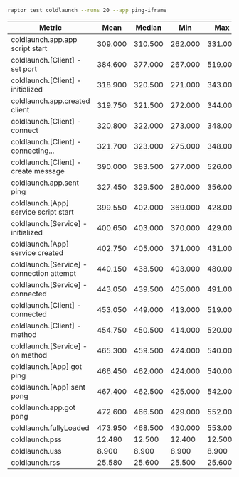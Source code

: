 ```bash
raptor test coldlaunch --runs 20 --app ping-iframe
```

| Metric                                    | Mean    | Median  | Min     | Max     | StdDev | p95     |
| ----------------------------------------- | ------- | ------- | ------- | ------- | ------ | ------- |
| coldlaunch.app.app script start           | 309.000 | 310.500 | 262.000 | 331.000 | 16.834 | 330.500 |
| coldlaunch.[Client] - set port            | 384.600 | 377.000 | 267.000 | 519.000 | 72.305 | 493.000 |
| coldlaunch.[Client] - initialized         | 318.900 | 320.500 | 271.000 | 343.000 | 16.685 | 340.500 |
| coldlaunch.app.created client             | 319.750 | 321.500 | 272.000 | 344.000 | 16.610 | 341.500 |
| coldlaunch.[Client] - connect             | 320.800 | 322.000 | 273.000 | 348.000 | 16.759 | 343.500 |
| coldlaunch.[Client] - connecting...       | 321.700 | 323.000 | 275.000 | 348.000 | 16.535 | 344.000 |
| coldlaunch.[Client] - create message      | 390.000 | 383.500 | 277.000 | 526.000 | 69.443 | 495.000 |
| coldlaunch.app.sent ping                  | 327.450 | 329.500 | 280.000 | 356.000 | 16.729 | 351.000 |
| coldlaunch.[App] service script start     | 399.550 | 402.000 | 369.000 | 428.000 | 15.042 | 424.500 |
| coldlaunch.[Service] - initialized        | 400.650 | 403.000 | 370.000 | 429.000 | 15.048 | 425.500 |
| coldlaunch.[App] service created          | 402.750 | 405.000 | 371.000 | 431.000 | 15.112 | 427.500 |
| coldlaunch.[Service] - connection attempt | 440.150 | 438.500 | 403.000 | 480.000 | 20.120 | 476.000 |
| coldlaunch.[Service] - connected          | 443.050 | 439.500 | 405.000 | 491.000 | 22.422 | 486.000 |
| coldlaunch.[Client] - connected           | 453.050 | 449.000 | 413.000 | 519.000 | 26.091 | 508.000 |
| coldlaunch.[Client] - method              | 454.750 | 450.500 | 414.000 | 520.000 | 26.155 | 509.500 |
| coldlaunch.[Service] - on method          | 465.300 | 459.500 | 424.000 | 540.000 | 29.184 | 528.500 |
| coldlaunch.[App] got ping                 | 466.450 | 462.000 | 424.000 | 540.000 | 28.880 | 528.500 |
| coldlaunch.[App] sent pong                | 467.400 | 462.500 | 425.000 | 542.000 | 29.004 | 530.000 |
| coldlaunch.app.got pong                   | 472.600 | 466.500 | 429.000 | 552.000 | 30.564 | 542.000 |
| coldlaunch.fullyLoaded                    | 473.950 | 468.500 | 430.000 | 553.000 | 30.730 | 543.000 |
| coldlaunch.pss                            | 12.480  | 12.500  | 12.400  | 12.500  | 0.040  | 12.500  |
| coldlaunch.uss                            | 8.900   | 8.900   | 8.900   | 8.900   | 0.000  | 8.900   |
| coldlaunch.rss                            | 25.580  | 25.600  | 25.500  | 25.600  | 0.040  | 25.600  |